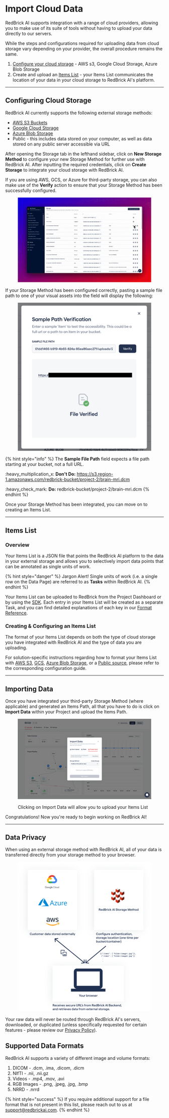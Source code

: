 # Import Cloud Data

RedBrick AI supports integration with a range of cloud providers, allowing you to make use of its suite of tools without having to upload your data directly to our servers.&#x20;

While the steps and configurations required for uploading data from cloud storage vary depending on your provider, the overall procedure remains the same.

1. [Configure your cloud storage](import-cloud-data/creating-an-items-list.md) - AWS s3, Google Cloud Storage, Azure Blob Storage
2. Create and upload an [Items List](import-cloud-data.md#items-list) - your Items List communicates the location of your data in your cloud storage to RedBrick AI's platform.&#x20;

***

## Configuring Cloud Storage

RedBrick AI currently supports the following external storage methods:

* [AWS S3 Buckets](configuring-external-storage/configuring-aws-s3.md)
* [Google Cloud Storage](configuring-external-storage/configuring-gcs.md)
* [Azure Blob Storage](import-cloud-data/configuring-azure-blob.md)
* Public - this includes data stored on your computer, as well as data stored on any public server accessible via URL

After opening the Storage tab in the lefthand sidebar, click on **New Storage Method** to configure your new Storage Method for further use with RedBrick AI. After inputting the required credentials, click on **Create Storage** to integrate your cloud storage with RedBrick AI.

If you are using AWS, GCS, or Azure for third-party storage, you can also make use of the **Verify** action to ensure that your Storage Method has been successfully configured.

<figure><img src="../.gitbook/assets/sample-path-verification.gif" alt=""><figcaption></figcaption></figure>

If your Storage Method has been configured correctly, pasting a sample file path to one of your visual assets into the field will display the following:

<figure><img src="../.gitbook/assets/Screenshot 2023-08-15 at 11.29.03 AM.png" alt=""><figcaption></figcaption></figure>

{% hint style="info" %}
The **Sample File Path** field expects a file path starting at your bucket, not a full URL.

:heavy\_multiplication\_x: **Don't Do:** https://s3.region-1.amazonaws.com/redbrick-bucket/project-2/brain-mri.dcm

:heavy\_check\_mark: **Do:** redbrick-bucket/project-2/brain-mri.dcm
{% endhint %}

Once your Storage Method has been integrated, you can move on to creating an Items List.

***

## Items List

### Overview

Your Items List is a JSON file that points the RedBrick AI platform to the data in your external storage and allows you to selectively import data points that can be annotated as single units of work.&#x20;

{% hint style="danger" %}
Jargon Alert! Single units of work (i.e. a single row on the Data Page) are referred to as **Tasks** within RedBrick AI.
{% endhint %}

Your Items List can be uploaded to RedBrick from the Project Dashboard or by using the [SDK](../python-sdk/sdk-overview/importing-data-and-annotations.md). Each entry in your Items List will be created as a separate Task, and you can find detailed explanations of each key in our [Format Reference](../python-sdk/formats/full-format-reference.md#tasks-json).&#x20;

### Creating & Configuring an Items List

The format of your Items List depends on both the type of cloud storage you have integrated with RedBrick AI and the type of data you are uploading.

For solution-specific instructions regarding how to format your Items List with [AWS S3](configuring-external-storage/configuring-aws-s3.md#items-path), [GCS](configuring-external-storage/configuring-gcs.md#items-path), [Azure Blob Storage](import-cloud-data/configuring-azure-blob.md#items-path), or a [Public source](https://docs.redbrickai.com/importing-data/import-cloud-data/creating-an-items-list#example-items-path), please refer to the corresponding configuration guide.

***

## Importing Data

Once you have integrated your third-party Storage Method (where applicable) and generated an Items Path, all that you have to do is click on **Import Data** within your Project and upload the Items Path.&#x20;

<figure><img src="../.gitbook/assets/items_list_popout.png" alt=""><figcaption><p>Clicking on Import Data will allow you to upload your Items List</p></figcaption></figure>

Congratulations! Now you're ready to begin working on RedBrick AI!

***

## Data Privacy

When using an external storage method with RedBrick AI, all of your data is transferred directly from your storage method to your browser.

<figure><img src="../.gitbook/assets/Group 476.png" alt=""><figcaption></figcaption></figure>

Your raw data will never be routed through RedBrick AI's servers, downloaded, or duplicated (unless specifically requested for certain features - please review our [Privacy Policy](https://redbrickai.com/policies/privacy.pdf)).&#x20;

## Supported Data Formats

RedBrick AI supports a variety of different image and volume formats:&#x20;

1. DICOM - .dcm, .ima, .dicom, .dicm
2. NIfTI - .nii, .nii.gz
3. Videos - .mp4, .mov, .avi
4. RGB Images - .png, .jpeg, .jpg, .bmp
5. NRRD - .nrrd

{% hint style="success" %}
If you require additional support for a file format that is not present in this list, please reach out to us at support@redbrickai.com.&#x20;
{% endhint %}
